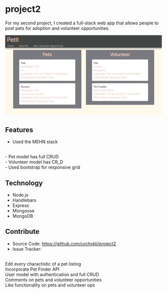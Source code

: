 # project2

For my second project, I created a full-stack web app that allows people to post pets for adoption and volunteer opportunities.

![PetIt](/PetIt.jpg)

## Features

- Used the MEHN stack
<br>
- Pet model has full CRUD
<br>
- Volunteer model has CR_D
<br>
- Used bootstrap for responsive grid



## Technology

- Node.js
- Handlebars
- Express
- Mongoose
- MongoDB




## Contribute

- Source Code: https://github.com/urchykli/project2
- Issue Tracker:
<br>
	Edit every charactistic of a pet listing
<br>
	Incorporate Pet Finder API
<br>
	User model with authentication and full CRUD
<br>
	Comments on pets and volunteer opportunities
<br>
	Like functionality on pets and volunteer ops



